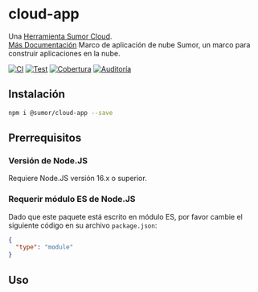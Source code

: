 # cloud-app

Una [Herramienta Sumor Cloud](https://sumor.cloud).  
[Más Documentación](https://sumor.cloud/cloud-app)
Marco de aplicación de nube Sumor, un marco para construir aplicaciones en la nube.

[![CI](https://github.com/sumor-cloud/cloud-app/actions/workflows/ci.yml/badge.svg)](https://github.com/sumor-cloud/cloud-app/actions/workflows/ci.yml)
[![Test](https://github.com/sumor-cloud/cloud-app/actions/workflows/ut.yml/badge.svg)](https://github.com/sumor-cloud/cloud-app/actions/workflows/ut.yml)
[![Cobertura](https://github.com/sumor-cloud/cloud-app/actions/workflows/coverage.yml/badge.svg)](https://github.com/sumor-cloud/cloud-app/actions/workflows/coverage.yml)
[![Auditoría](https://github.com/sumor-cloud/cloud-app/actions/workflows/audit.yml/badge.svg)](https://github.com/sumor-cloud/cloud-app/actions/workflows/audit.yml)

## Instalación

```bash
npm i @sumor/cloud-app --save
```

## Prerrequisitos

### Versión de Node.JS

Requiere Node.JS versión 16.x o superior.

### Requerir módulo ES de Node.JS

Dado que este paquete está escrito en módulo ES, por favor cambie el siguiente código en su archivo `package.json`:

```json
{
  "type": "module"
}
```

## Uso